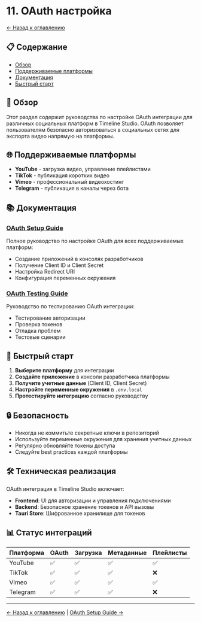 # 11. OAuth настройка

[← Назад к оглавлению](../README.md)

## 📋 Содержание

- [Обзор](#обзор)
- [Поддерживаемые платформы](#поддерживаемые-платформы)
- [Документация](#документация)
- [Быстрый старт](#быстрый-старт)

## 🎯 Обзор

Этот раздел содержит руководства по настройке OAuth интеграции для различных социальных платформ в Timeline Studio. OAuth позволяет пользователям безопасно авторизоваться в социальных сетях для экспорта видео напрямую на платформы.

## 🌐 Поддерживаемые платформы

- **YouTube** - загрузка видео, управление плейлистами
- **TikTok** - публикация коротких видео
- **Vimeo** - профессиональный видеохостинг
- **Telegram** - публикация в каналы через бота

## 📚 Документация

### [OAuth Setup Guide](oauth-setup-guide.md)
Полное руководство по настройке OAuth для всех поддерживаемых платформ:
- Создание приложений в консолях разработчиков
- Получение Client ID и Client Secret
- Настройка Redirect URI
- Конфигурация переменных окружения

### [OAuth Testing Guide](oauth-testing-guide.md)
Руководство по тестированию OAuth интеграции:
- Тестирование авторизации
- Проверка токенов
- Отладка проблем
- Тестовые сценарии

## 🚀 Быстрый старт

1. **Выберите платформу** для интеграции
2. **Создайте приложение** в консоли разработчика платформы
3. **Получите учетные данные** (Client ID, Client Secret)
4. **Настройте переменные окружения** в `.env.local`
5. **Протестируйте интеграцию** согласно руководству

## 🔒 Безопасность

- Никогда не коммитьте секретные ключи в репозиторий
- Используйте переменные окружения для хранения учетных данных
- Регулярно обновляйте токены доступа
- Следуйте best practices каждой платформы

## 🛠️ Техническая реализация

OAuth интеграция в Timeline Studio включает:
- **Frontend**: UI для авторизации и управления подключениями
- **Backend**: Безопасное хранение токенов и API вызовы
- **Tauri Store**: Шифрованное хранилище для токенов

## 📊 Статус интеграций

| Платформа | OAuth | Загрузка | Метаданные | Плейлисты |
|-----------|-------|----------|------------|-----------|
| YouTube   |   ✅   |    ✅     |     ✅      |     ✅     |
| TikTok    |   ✅   |    ✅     |     ✅      |     ❌     |
| Vimeo     |   ✅   |    ✅     |     ✅      |     ✅     |
| Telegram  |   ✅   |    ✅     |     ✅      |     ❌     |

---

[← Назад к оглавлению](../README.md) | [OAuth Setup Guide →](oauth-setup-guide.md)